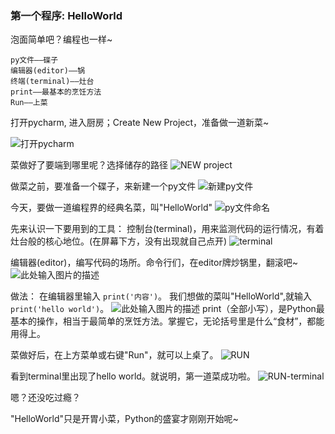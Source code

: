 ﻿### 第一个程序: HelloWorld

泡面简单吧？编程也一样~

    py文件——碟子
    编辑器(editor)——锅
    终端(terminal)——灶台
    print——最基本的烹饪方法
    Run——上菜


打开pycharm, 进入厨房；Create New Project，准备做一道新菜~

![打开pycharm][1]
  
菜做好了要端到哪里呢？选择储存的路径
![NEW project][2]

做菜之前，要准备一个碟子，来新建一个py文件
![新建py文件][3]

今天，要做一道编程界的经典名菜，叫"HelloWorld"
![py文件命名][4]

先来认识一下要用到的工具：
控制台(terminal)，用来监测代码的运行情况，有着灶台般的核心地位。(在屏幕下方，没有出现就自己点开)
![terminal][5]

编辑器(editor)，编写代码的场所。命令行们，在editor牌炒锅里，翻滚吧~
![此处输入图片的描述][6]

做法： 在编辑器里输入  `print('内容')`。
我们想做的菜叫"HelloWorld",就输入`print('hello world')`。
![此处输入图片的描述][7]
print（全部小写），是Python最基本的操作，相当于最简单的烹饪方法。掌握它，无论括号里是什么“食材”，都能用得上。


菜做好后，在上方菜单或右键"Run"，就可以上桌了。
![RUN][8]

看到terminal里出现了hello world。就说明，第一道菜成功啦。
![RUN-terminal][9]

嗯？还没吃过瘾？

"HelloWorld"只是开胃小菜，Python的盛宴才刚刚开始呢~

  [1]: https://s1.ax2x.com/2018/04/04/6EBdK.png
  [2]: https://s1.ax2x.com/2018/04/04/6EQ1S.png
  [3]: https://s1.ax2x.com/2018/04/04/6ErVy.png
  [4]: https://s1.ax2x.com/2018/04/04/6EEll.png
  [5]: https://s1.ax2x.com/2018/04/04/6EeFJ.png
  [6]: https://s1.ax2x.com/2018/04/04/6E2wS.png
  [7]: https://s1.ax2x.com/2018/04/04/6LTGR.png
  [8]: https://s1.ax2x.com/2018/04/04/6E6EK.png
  [9]: https://s1.ax2x.com/2018/04/04/6Extz.png

